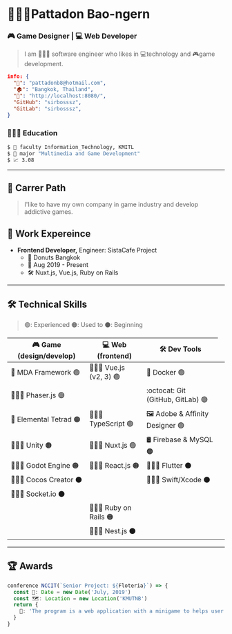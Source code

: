 # 🙎🏻‍♂️Pattadon Bao-ngern

<!-- select_only_one_profession -->

### 🎮 Game Designer | 💻 Web Developer

<!-- Personal information -->

> I am 👨🏼‍💻 software engineer who likes in 💻technology and 🎮game development.

```json
info: {
  "📧": "pattadonb8@hotmail.com",
  "🏠": "Bangkok, Thailand",
  "🔗": "http://localhost:8080/",
  "GitHub": "sirbosssz",
  "GitLab": "sirbosssz",
}
```

### 👨🏻‍🎓 Education

```bash
$ 🏫 faculty Information_Technology, KMITL
$ 📖 major "Multimedia and Game Development"
$ 📈 3.08
```

---

## 🧳 Carrer Path

> I'like to have my own company in game industry and develop addictive games.

## 🚀 Work Expereince

- **Frontend Developer,** Engineer: SistaCafe Project
  - 🏢 Donuts Bangkok
  - 📅 Aug 2019 - Present
  - 🛠 Nuxt.js, Vue.js, Ruby on Rails

---

## 🛠 Technical Skills

> 🟢: Experienced 🟠: Used to ⚫: Beginning

<table>
  <thead>
    <tr>
      <th>🎮 Game (design/develop)</th>
      <th>💻 Web (frontend)</th>
      <th>🛠 Dev Tools</th>
    </tr>
  </thead>
  <tbody>
    <tr>
      <td>📝 MDA Framework 🟢</td>
      <td>👨🏼‍💻 Vue.js (v2, 3) 🟢</td>
      <td>🐳 Docker 🟢</td>
    </tr>
    <tr>
      <td colspan="2">👨🏼‍💻 Phaser.js 🟢</td>
      <td>:octocat: Git (GitHub, GitLab) 🟢</td>
    </tr>
    <tr>
      <td>📝 Elemental Tetrad 🟠</td>
      <td>👨🏼‍💻 TypeScript 🟢</td>
      <td>🖼 Adobe & Affinity Designer 🟢</td>
    </tr>
    <tr>
      <td>👨🏼‍💻 Unity 🟠</td>
      <td>👨🏼‍💻 Nuxt.js 🟢</td>
      <td>🛢 Firebase & MySQL 🟠</td>
    </tr>
    <tr>
      <td>👨🏼‍💻 Godot Engine 🟠</td>
      <td>👨🏼‍💻 React.js 🟠</td>
      <td>👨🏼‍💻 Flutter ⚫</td>
    </tr>
    <tr>
      <td colspan="2">👨🏼‍💻 Cocos Creator ⚫</td>
      <td>👨🏼‍💻 Swift/Xcode ⚫</td>
    </tr>
    <tr>
      <td colspan="2">👨🏼‍💻 Socket.io ⚫</td>
      <td></td>
      <td></td>
    </tr>
    <tr>
      <td></td>
      <td>👨🏼‍💻 Ruby on Rails 🟠</td>
      <td></td>
    </tr>
    <tr>
      <td></td>
      <td>👨🏼‍💻 Nest.js ⚫</td>
      <td></td>
    </tr>
  </tbody>
</table>

---

## 🏆 Awards

```typescript
conference NCCIT(`Senior Project: ${Floteria}`) => {
  const 📅: Date = new Date('July, 2019')
  const 🗺: Location = new Location('KMUTNB')
  return {
    📝: 'The program is a web application with a minigame to helps user learning in Flowchart and Computational Thinking.'
  }
}
```
